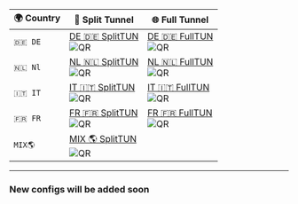 | 🌍 Country | 🔀 Split Tunnel| 🌐 Full Tunnel |
|------------|----------------|----------------|
| `🇩🇪 DE`      |                                                    [DE 🇩🇪 SplitTUN](https://raw.githubusercontent.com/SHAMPOO-SIR-E-SEHAT/hehehe/refs/heads/main/Blackhole/DE%F0%9F%87%A9%F0%9F%87%AASplitTUN.json#DE🇩🇪SplitTUN)                            <br>                                                                  ![QR](https://api.qrserver.com/v1/create-qr-code/?size=120x120&data=https://raw.githubusercontent.com/SHAMPOO-SIR-E-SEHAT/hehehe/refs/heads/main/Blackhole/DE%F0%9F%87%A9%F0%9F%87%AASplitTUN.json%23DE🇩🇪SplitTUN)|                                               [DE 🇩🇪 FullTUN](https://raw.githubusercontent.com/SHAMPOO-SIR-E-SEHAT/hehehe/refs/heads/main/Blackhole/DE%F0%9F%87%A9%F0%9F%87%AAFullTUN.json#DE🇩🇪FullTUN)                               <br>                                                                  ![QR](https://api.qrserver.com/v1/create-qr-code/?size=120x120&data=https://raw.githubusercontent.com/SHAMPOO-SIR-E-SEHAT/hehehe/refs/heads/main/Blackhole/DE%F0%9F%87%A9%F0%9F%87%AAFullTUN.json%23DE🇩🇪FullTUN)
| `🇳🇱 Nl`      |                                                    [NL 🇳🇱 SplitTUN](https://raw.githubusercontent.com/SHAMPOO-SIR-E-SEHAT/hehehe/refs/heads/main/Blackhole/NL%F0%9F%87%B3%F0%9F%87%B1SplitTUN.json#NL🇳🇱SplitTUN)               <br>                                                                  ![QR](https://api.qrserver.com/v1/create-qr-code/?size=120x120&data=https://raw.githubusercontent.com/SHAMPOO-SIR-E-SEHAT/hehehe/refs/heads/main/Blackhole/NL%F0%9F%87%B3%F0%9F%87%B1SplitTUN.json%23NL🇳🇱SplitTUN)|                                               [NL 🇳🇱 FullTUN](https://raw.githubusercontent.com/SHAMPOO-SIR-E-SEHAT/hehehe/refs/heads/main/Blackhole/NL%F0%9F%87%B3%F0%9F%87%B1FullTUN.json#NL🇳🇱FullTUN)                 <br>                                                                  ![QR](https://api.qrserver.com/v1/create-qr-code/?size=120x120&data=https://raw.githubusercontent.com/SHAMPOO-SIR-E-SEHAT/hehehe/refs/heads/main/Blackhole/NL%F0%9F%87%B3%F0%9F%87%B1FullTUN.json%23NL🇳🇱FullTUN)
| `🇮🇹 IT`      |                                                    [IT 🇮🇹 SplitTUN](https://raw.githubusercontent.com/SHAMPOO-SIR-E-SEHAT/hehehe/refs/heads/main/Blackhole/IT%F0%9F%87%AE%F0%9F%87%B9SplitTUN.json#IT🇮🇹SplitTUN)           <br>                                                                  ![QR](https://api.qrserver.com/v1/create-qr-code/?size=120x120&data=https://raw.githubusercontent.com/SHAMPOO-SIR-E-SEHAT/hehehe/refs/heads/main/Blackhole/IT%F0%9F%87%AE%F0%9F%87%B9SplitTUN.json%23IT🇮🇹SplitTUN)|                                               [IT 🇮🇹 FullTUN](https://raw.githubusercontent.com/SHAMPOO-SIR-E-SEHAT/hehehe/refs/heads/main/Blackhole/IT%F0%9F%87%AE%F0%9F%87%B9FullTUN.json#IT🇮🇹FullTUN)                 <br>                                                                  ![QR](https://api.qrserver.com/v1/create-qr-code/?size=120x120&data=https://raw.githubusercontent.com/SHAMPOO-SIR-E-SEHAT/hehehe/refs/heads/main/Blackhole/IT%F0%9F%87%AE%F0%9F%87%B9FullTUN.json%23IT🇮🇹FullTUN)
| `🇫🇷 FR`      |                                                    [FR 🇫🇷 SplitTUN](https://raw.githubusercontent.com/SHAMPOO-SIR-E-SEHAT/hehehe/refs/heads/main/Blackhole/FR%F0%9F%87%AB%F0%9F%87%B7SplitTUN.json#FR🇫🇷SplitTUN)               <br>                                                                  ![QR](https://api.qrserver.com/v1/create-qr-code/?size=120x120&data=https://raw.githubusercontent.com/SHAMPOO-SIR-E-SEHAT/hehehe/refs/heads/main/Blackhole/FR%F0%9F%87%AB%F0%9F%87%B7SplitTUN.json%23FR🇫🇷SplitTUN)|                                               [FR 🇫🇷 FullTUN](https://raw.githubusercontent.com/SHAMPOO-SIR-E-SEHAT/hehehe/refs/heads/main/Blackhole/FR%F0%9F%87%AB%F0%9F%87%B7FullTUN.json#FR🇫🇷FullTUN)              <br>                                                                  ![QR](https://api.qrserver.com/v1/create-qr-code/?size=120x120&data=https://raw.githubusercontent.com/SHAMPOO-SIR-E-SEHAT/hehehe/refs/heads/main/Blackhole/FR%F0%9F%87%AB%F0%9F%87%B7FullTUN.json%23FR🇫🇷FullTUN)                                                 | `🇦🇲 AM`      |                                                 [AM 🇦🇲 SplitTUN](https://raw.githubusercontent.com/SHAMPOO-SIR-E-SEHAT/hehehe/refs/heads/main/Blackhole/AM%F0%9F%87%A6%F0%9F%87%B2SplitTUN.json#AM🇦🇲SplitTUN)               <br>                                                                  ![QR](https://api.qrserver.com/v1/create-qr-code/?size=120x120&data=https://raw.githubusercontent.com/SHAMPOO-SIR-E-SEHAT/hehehe/refs/heads/main/Blackhole/AM%F0%9F%87%A6%F0%9F%87%B2SplitTUN.json%23AM🇦🇲SplitTUN)|                                               [AM 🇦🇲 FullTUN](https://raw.githubusercontent.com/SHAMPOO-SIR-E-SEHAT/hehehe/refs/heads/main/Blackhole/AM%F0%9F%87%A6%F0%9F%87%B2FullTUN.json#AM🇦🇲FullTUN)                <br>                                                                  ![QR](https://api.qrserver.com/v1/create-qr-code/?size=120x120&data=https://raw.githubusercontent.com/SHAMPOO-SIR-E-SEHAT/hehehe/refs/heads/main/Blackhole/AM%F0%9F%87%A6%F0%9F%87%B2FullTUN.json%23AM🇦🇲FullTUN)
| `MIX🌎`      |                                                    [MIX 🌎 SplitTUN](https://raw.githubusercontent.com/SHAMPOO-SIR-E-SEHAT/hehehe/refs/heads/main/Blackhole/MIX%F0%9F%8C%8ESplitTUN.json#MIX🌎SplitTUN)                                      <br>                                                                  ![QR](https://api.qrserver.com/v1/create-qr-code/?size=120x120&data=https://raw.githubusercontent.com/SHAMPOO-SIR-E-SEHAT/hehehe/refs/heads/main/Blackhole/MIX%F0%9F%8C%8ESplitTUN.json%23MIX🌎SplitTUN)                                                                                                         
---
### New configs will be added soon
